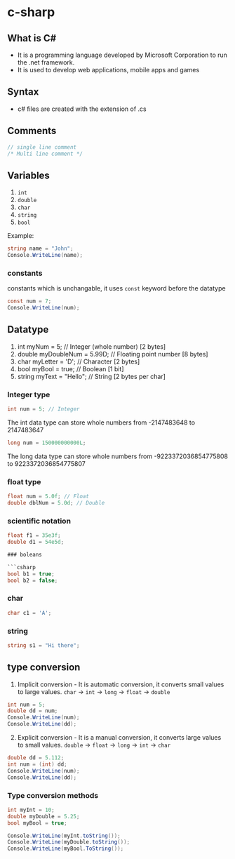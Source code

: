 # c-sharp

## What is C#
- It is a programming language developed by Microsoft Corporation to run the .net framework.
- It is used to develop web applications, mobile apps and games

## Syntax 

- c# files are created with the extension of .cs 

## Comments

```csharp
// single line comment 
/* Multi line comment */
```

## Variables

1. `int`
2. `double`
3. `char`
4. `string`
5. `bool`

Example:

```csharp
string name = "John";
Console.WriteLine(name);
```

### constants 

constants which is unchangable, it uses `const` keyword before the datatype

```csharp
const num = 7;
Console.WriteLine(num);
```

## Datatype

1. int myNum = 5;               // Integer (whole number) [2 bytes]
2. double myDoubleNum = 5.99D;  // Floating point number  [8 bytes]
3. char myLetter = 'D';         // Character              [2 bytes]
4. bool myBool = true;          // Boolean                [1 bit]
5. string myText = "Hello";     // String                 [2 bytes per char]


### Integer type

```csharp
int num = 5; // Integer
```
The int data type can store whole numbers from -2147483648 to 2147483647

```csharp
long num = 150000000000L;
```
The long data type can store whole numbers from -9223372036854775808 to 9223372036854775807

### float type
```csharp
float num = 5.0f; // Float
double dblNum = 5.0d; // Double
```
### scientific notation
```csharp
float f1 = 35e3f;
double d1 = 54e5d;

### boleans

```csharp
bool b1 = true;
bool b2 = false;
```

### char
```csharp
char c1 = 'A';
```

### string
```csharp
string s1 = "Hi there";
```

## type conversion

1. Implicit conversion - It is automatic conversion, it converts small values to large values.
`char` -> `int` -> `long` -> `float` -> `double`

```csharp
int num = 5;
double dd = num;
Console.WriteLine(num);
Console.WriteLine(dd);
```

2. Explicit conversion - It is a manual conversion, it converts large values to small values.
`double` -> `float` -> `long` -> `int` -> `char`

```csharp
double dd = 5.112;
int num = (int) dd;
Console.WriteLine(num);
Console.WriteLine(dd);
```

### Type conversion methods

```csharp
int myInt = 10;
double myDouble = 5.25;
bool myBool = true;

Console.WriteLine(myInt.toString());
Console.WriteLine(myDouble.toString());
Console.WriteLine(myBool.ToString()); 
```